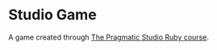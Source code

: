# Studio Game

A game created through [The Pragmatic Studio Ruby course](https://pragmaticstudio.com/rails).
